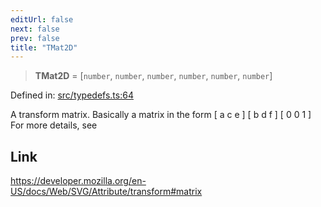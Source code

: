 ```yaml
---
editUrl: false
next: false
prev: false
title: "TMat2D"
---
```


> **TMat2D** = \[`number`, `number`, `number`, `number`, `number`, `number`\]

Defined in: [src/typedefs.ts:64](https://github.com/fabricjs/fabric.js/blob/977f797255d8c56b5b68360b0d45bed33697d2e8/src/typedefs.ts#L64)

A transform matrix.
Basically a matrix in the form
[ a c e ]
[ b d f ]
[ 0 0 1 ]
For more details, see

## Link

https://developer.mozilla.org/en-US/docs/Web/SVG/Attribute/transform#matrix
